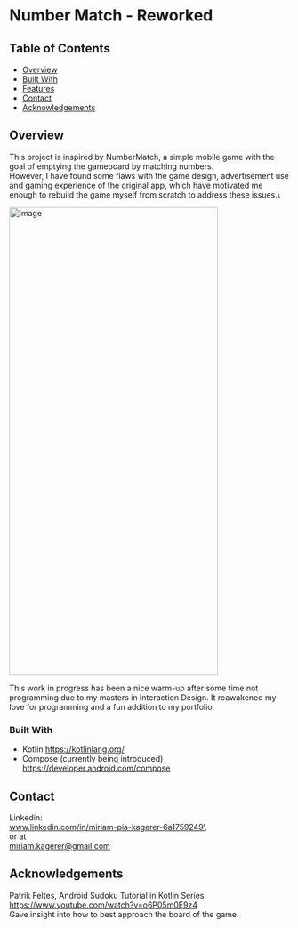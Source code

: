 # Number Match - Reworked

## Table of Contents

- [Overview](#overview)
- [Built With](#built-with)
- [Features](#features)
- [Contact](#contact)
- [Acknowledgements](#acknowledgements)

## Overview

This project is inspired by NumberMatch, a simple mobile game with the goal of emptying the gameboard by matching numbers. \
However, I have found some flaws with the game design, advertisement use and gaming experience of the original app, which have motivated me enough to rebuild the game myself from scratch to address these issues.\

<img width="375" height="842" alt="image" src="https://github.com/user-attachments/assets/297ae489-c6a7-46f7-95a1-61aa5b571d2d" />

This work in progress has been a nice warm-up after some time not programming due to my masters in Interaction Design. It reawakened my love for programming and a fun addition to my portfolio.

### Built With

- Kotlin
  https://kotlinlang.org/
- Compose (currently being introduced)
  https://developer.android.com/compose

## Contact

Linkedin:\
www.linkedin.com/in/miriam-pia-kagerer-6a1759249\
\
or at \
miriam.kagerer@gmail.com
<!-- TODO: Include icons and links to your RELEVANT, PROFESSIONAL 'DEV-ORIENTED' social media. LinkedIn and dev.to are minimum. -->

## Acknowledgements

Patrik Feltes, Android Sudoku Tutorial in Kotlin Series \
https://www.youtube.com/watch?v=o6P05m0E9z4 \
Gave insight into how to best approach the board of the game.

<!-- TODO: List any blog posts, tutorials or plugins that you may have used to complete the project. Only list those that had a significant impact. Obviously, we all 'Google' stuff while working on our things, but maybe something in particular stood out as a 'major contributor' to your skill set for this project. -->
